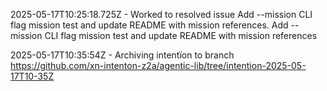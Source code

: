 2025-05-17T10:25:18.725Z - Worked to resolved issue Add --mission CLI flag mission test and update README with mission references. Add --mission CLI flag mission test and update README with mission references

2025-05-17T10:35:54Z - Archiving intentïon to branch https://github.com/xn-intenton-z2a/agentic-lib/tree/intention-2025-05-17T10-35Z


